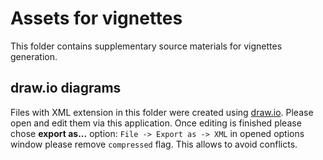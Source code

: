 # Assets for vignettes

This folder contains supplementary source materials for vignettes generation.

## draw.io diagrams

Files with XML extension in this folder were created using [draw.io](https://www.draw.io). Please open and edit them via this application. Once editing is finished please chose __export as...__ option: `File -> Export as -> XML` in opened options window please remove `compressed` flag. This allows to avoid conflicts.
